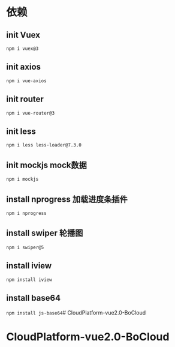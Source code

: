 # 依赖
## init Vuex
`npm i vuex@3 `
## init axios
`npm i vue-axios`
## init router
`npm i vue-router@3`
## init less
`npm i less less-loader@7.3.0`
## init mockjs mock数据
`npm i mockjs`
## install nprogress 加载进度条插件
`npm i nprogress`
## install swiper 轮播图
`npm i swiper@5`
## install iview 
`npm install iview`
## install base64 
`npm install js-base64`# CloudPlatform-vue2.0-BoCloud
# CloudPlatform-vue2.0-BoCloud
